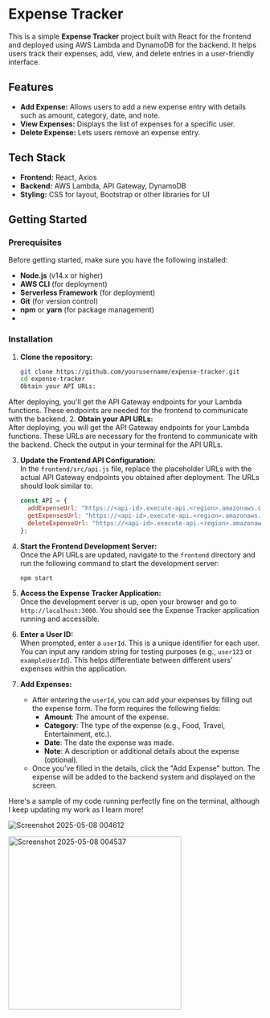 # Expense Tracker

This is a simple **Expense Tracker** project built with React for the frontend and deployed using AWS Lambda and DynamoDB for the backend. It helps users track their expenses, add, view, and delete entries in a user-friendly interface.

## Features

- **Add Expense:** Allows users to add a new expense entry with details such as amount, category, date, and note.
- **View Expenses:** Displays the list of expenses for a specific user.
- **Delete Expense:** Lets users remove an expense entry.

## Tech Stack

- **Frontend:** React, Axios
- **Backend:** AWS Lambda, API Gateway, DynamoDB
- **Styling:** CSS for layout, Bootstrap or other libraries for UI

## Getting Started

### Prerequisites

Before getting started, make sure you have the following installed:

- **Node.js** (v14.x or higher)  
- **AWS CLI** (for deployment)
- **Serverless Framework** (for deployment)
- **Git** (for version control)
- **npm** or **yarn** (for package management)
- 

### Installation

1. **Clone the repository:**
   ```bash
   git clone https://github.com/yourusername/expense-tracker.git
   cd expense-tracker
   Obtain your API URLs:
After deploying, you'll get the API Gateway endpoints for your Lambda functions. These endpoints are needed for the frontend to communicate with the backend.
2. **Obtain your API URLs:**  
   After deploying, you will get the API Gateway endpoints for your Lambda functions. These URLs are necessary for the frontend to communicate with the backend. Check the output in your terminal for the API URLs.

3. **Update the Frontend API Configuration:**  
   In the `frontend/src/api.js` file, replace the placeholder URLs with the actual API Gateway endpoints you obtained after deployment. The URLs should look similar to:

   ```js
   const API = {
     addExpenseUrl: "https://<api-id>.execute-api.<region>.amazonaws.com/dev/add-expense",
     getExpensesUrl: "https://<api-id>.execute-api.<region>.amazonaws.com/dev/get-expenses",
     deleteExpenseUrl: "https://<api-id>.execute-api.<region>.amazonaws.com/dev/delete-expense",
   };
4. **Start the Frontend Development Server:**  
   Once the API URLs are updated, navigate to the `frontend` directory and run the following command to start the development server:

   ```bash
   npm start
5. **Access the Expense Tracker Application:**  
   Once the development server is up, open your browser and go to `http://localhost:3000`. You should see the Expense Tracker application running and accessible.

6. **Enter a User ID:**  
   When prompted, enter a `userId`. This is a unique identifier for each user. You can input any random string for testing purposes (e.g., `user123` or `exampleUserId`). This helps differentiate between different users' expenses within the application.

7. **Add Expenses:**  
   - After entering the `userId`, you can add your expenses by filling out the expense form. The form requires the following fields:
     - **Amount**: The amount of the expense.
     - **Category**: The type of the expense (e.g., Food, Travel, Entertainment, etc.).
     - **Date**: The date the expense was made.
     - **Note**: A description or additional details about the expense (optional).
   - Once you’ve filled in the details, click the "Add Expense" button. The expense will be added to the backend system and displayed on the screen.
     
Here's a sample of my code running perfectly fine on the terminal, although I keep updating my work as I learn more!

![Screenshot 2025-05-08 004612](https://github.com/user-attachments/assets/7ba8ee68-c861-4da3-a52c-863d9015796c)


   <img width="344" alt="Screenshot 2025-05-08 004537" src="https://github.com/user-attachments/assets/e89f42d0-6127-4e96-bbaf-501e55140b88" />


